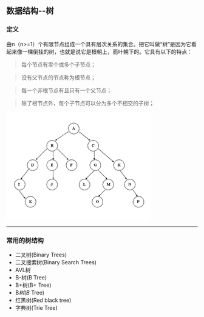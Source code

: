 ## 数据结构--树
### 定义
由n（n>=1）个有限节点组成一个具有层次关系的集合。把它叫做“树”是因为它看起来像一棵倒挂的树，也就是说它是根朝上，而叶朝下的。它具有以下的特点：
> 每个节点有零个或多个子节点；

> 没有父节点的节点称为根节点；

> 每一个非根节点有且只有一个父节点；

> 除了根节点外，每个子节点可以分为多个不相交的子树；

![树结构](../../imgs/tree.png "树结构")

---

### 常用的树结构
- 二叉树(Binary Trees)
- 二叉搜索树(Binary Search Trees)
- AVL树
- B-树(B Tree)
- B+树(B+ Tree)
- B*树(B* Tree)
- 红黑树(Red black tree)
- 字典树(Trie Tree)